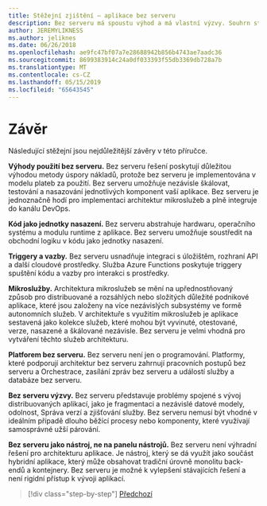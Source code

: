 ```yaml
---
title: Stěžejní zjištění – aplikace bez serveru
description: Bez serveru má spoustu výhod a má vlastní výzvy. Souhrn stěžejní zjištění této příručky.
author: JEREMYLIKNESS
ms.author: jeliknes
ms.date: 06/26/2018
ms.openlocfilehash: ae9fc47bf07a7e28688942b856b4743ae7aadc36
ms.sourcegitcommit: 8699383914c24a0df033393f55db3369db728a7b
ms.translationtype: MT
ms.contentlocale: cs-CZ
ms.lasthandoff: 05/15/2019
ms.locfileid: "65643545"
---
```

# <a name="conclusion"></a>Závěr

Následující stěžejní jsou nejdůležitější závěry v této příručce.

**Výhody použití bez serveru.** Bez serveru řešení poskytují důležitou výhodou metody úspory nákladů, protože bez serveru je implementována v modelu plateb za použití. Bez serveru umožňuje nezávisle škálovat, testování a nasazování jednotlivých komponent vaší aplikace. Bez serveru je jednoznačně hodí pro implementaci architektur mikroslužeb a plně integruje do kanálu DevOps.

**Kód jako jednotky nasazení.** Bez serveru abstrahuje hardwaru, operačního systému a modulu runtime z aplikace. Bez serveru umožňuje soustředit na obchodní logiku v kódu jako jednotky nasazení.

**Triggery a vazby.** Bez serveru usnadňuje integraci s úložištěm, rozhraní API a další cloudové prostředky. Služba Azure Functions poskytuje triggery spuštění kódu a vazby pro interakci s prostředky.

**Mikroslužby.** Architektura mikroslužeb se mění na upřednostňovaný způsob pro distribuované a rozsáhlých nebo složitých důležité podnikové aplikace, které jsou založeny na více nezávislých subsystémy ve formě autonomních služeb. V architektuře s využitím mikroslužeb je aplikace sestavená jako kolekce služeb, které mohou být vyvinuté, otestované, verze, nasazené a škálované nezávisle. Bez serveru je velmi vhodná pro vytváření těchto služeb architekturu.

**Platforem bez serveru.** Bez serveru není jen o programování. Platformy, které podporují architektur bez serveru zahrnují pracovních postupů bez serveru a Orchestrace, zasílání zpráv bez serveru a událostí služby a databáze bez serveru.

**Bez serveru výzvy.** Bez serveru představuje problémy spojené s vývoj distribuovaných aplikací, jako je fragmentaci a nezávislé datové modely, odolnost, Správa verzí a zjišťování služby. Bez serveru nemusí být vhodné v ideálním případě dlouho běžící procesy nebo komponenty, které využívají samosprávné užší párování.

**Bez serveru jako nástroj, ne na panelu nástrojů.** Bez serveru není výhradní řešení pro architekturu aplikace. Je nástroj, který se dá využít jako součást hybridní aplikace, který může obsahovat tradiční úrovně monolitu back-endů a kontejnery. Bez serveru je možné k vylepšení stávajících řešení a není rigidní přístup k vývoji aplikací.

>[!div class="step-by-step"]
>[Předchozí](serverless-business-scenarios.md)
